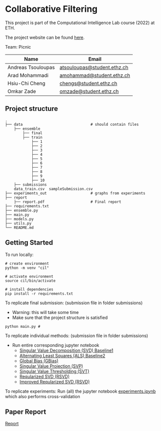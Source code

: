 # Collaborative Filtering

This project is part of the Computational Intelligence Lab course (2022) at ETH.

The project website can be found [here](https://www.kaggle.com/competitions/cil-collaborative-filtering-2022/overview).

Team: Picnic

| Name  | Email |
| ------------- | ------------- |
| Andreas Tsouloupas | atsouloupas@student.ethz.ch  |
| Arad Mohammadi | amohammad@student.ethz.ch  |
| Hsiu-Chi Cheng | chengs@student.ethz.ch  |
| Omkar Zade  | omzade@student.ethz.ch  |



## Project structure

    .
    ├── data                               # should contain files
        ├── ensemble
            ├── final
            ├── train
                ├── 1
                ├── 2
                ├── 3
                ├── 4
                ├── 5
                ├── 6
                ├── 7
                ├── 8
                ├── 9
                ├── 10
        ├── submissions
        data_train.csv  sampleSubmission.csv
    ├── experiments_out                    # graphs from experiments
    ├── report                              
        ├── report.pdf                     # Final report
    ├── requirements.txt
    ├── ensemble.py
    ├── main.py
    ├── models.py
    ├── utils.py
    └── README.md
    

## Getting Started

To run locally:

 ```
 # create environment
 python -m venv "cil"
 
 # activate environment 
 source cil/bin/activate

 # install dependencies 
 pip install -r requirements.txt
 
  ```
  
To replicate final submission: (submission file in folder submissions)
- Warning: this will take some time
- Make sure that the project structure is satisfied
```
python main.py # 
```

To replicate individual methods: (submission file in folder submissions)
- Run entire corresponding jupyter notebook
    - [Singular Value Decomposition (SVD) Baseline1](./svd.ipynb)
    - [Alternating Least Squares (ALS) Baseline2](./baseline.ipynb)
    - [Global Bias (GBias)](./global.ipynb)
    - [Singular Value Projection (SVP)](./svp.ipynb)
    - [Singular Value Thresholding (SVT)](./svt.ipynb)
    - [Reqularized SVD (RSVD)](./rsvd.ipynb)
    - [Improved Reqularized SVD (RSVD)](./irsvd.ipynb)

To replicate experiments:
Run (all) the jupyter notebook [experiments.ipynb](./experiments.ipynb) which also performs cross-validation

## Paper Report
[Report](./report/report.pdf)
